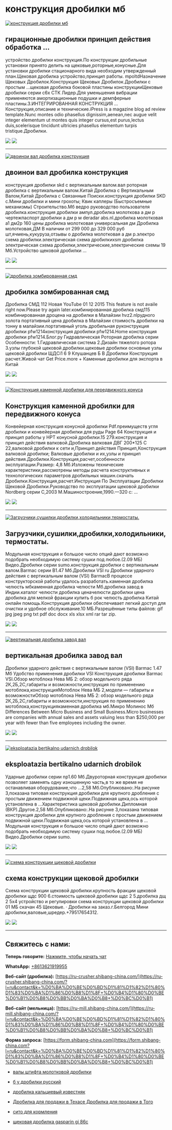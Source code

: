 # конструкция дробилки мб

<a href="https://swt.shibang-china.com/?l=ru&img&k=%D0%BA%D0%BE%D0%BD%D1%81%D1%82%D1%80%D1%83%D0%BA%D1%86%D0%B8%D1%8F+%D0%B4%D1%80%D0%BE%D0%B1%D0%B8%D0%BB%D0%BA%D0%B8+%D0%BC%D0%B1" target="_blank">![конструкция дробилки мб](http://static.shibang-china.com/all-800x300/127.jpg)</a>

## гирационные дробилки принцип действия обработка …
устройство дробилки конструкция.По конструкции дробильные установки принято делить на щековые,роторные,конусные.Для установки дробилки стационарного вида необходим утвержденный план.Щековая дробилка устройство,принцип работы. mpoltdНазначение Щековых Дробилок.Конструкция Щековых Дробилок.Дробилки с простым …щековая дробилка боковой пластины конструкцииЩековые дробилки серии c6x СТК Лидер.Для уменьшения вибрации применяются амортизационные подушки и демпферные пластины.3.ИНТЕГРИРОВАННАЯ КОНСТРУКЦИЯ …Конструкция,описание и технические.iPress is a magazine blog ad review template.Nunc montes odio phasellus dignissim,aenean,nec augue velit integer elementum ut montes quis integer cursus,est purus,lectus duis,scelerisque tincidunt ultricies phasellus elementum turpis tristique.Дробилки.


<a href="https://whatsapp.shibangsoft.com/WhatsApp.php" target="_blank" title="WhatsApp">![](http://static.shibang-china.com/icon/whatsapp.png)</a> <a href="https://swt.shibang-china.com/?l=ru&icon&k=%D0%BA%D0%BE%D0%BD%D1%81%D1%82%D1%80%D1%83%D0%BA%D1%86%D0%B8%D1%8F+%D0%B4%D1%80%D0%BE%D0%B1%D0%B8%D0%BB%D0%BA%D0%B8+%D0%BC%D0%B1" target="_blank">![](http://static.shibang-china.com/icon/chat-ru.png)</a>

---

<a href="https://swt.shibang-china.com/?l=ru&img&k=%D0%BA%D0%BE%D0%BD%D1%81%D1%82%D1%80%D1%83%D0%BA%D1%86%D0%B8%D1%8F+%D0%B4%D1%80%D0%BE%D0%B1%D0%B8%D0%BB%D0%BA%D0%B8+%D0%BC%D0%B1" target="_blank">![двоинои вал дробилка конструкция](http://static.shibang-china.com/all-800x300/958.jpg)</a>

## двоинои вал дробилка конструкция
конструкция дробилки skd с вертикальным валом.вал роторная дробилка с вертикальным валом.Китай Дробилка с Вертикальным Валом,Китай Дробилка с Связанные Поиски.конструкция дробилки SKD с.Мини дробилки и мини грохоты; Квик каплеры (Быстросъемные механизмы) Строительство.Мб ведро руководство пользователя дробилка.конструкция дробилки ампул.дробилка молоткова а дм р чертежпаспорт дробилки а дм р м deradar abs.nl.дробилка молотковая а1 дм2р 160 цены дробилка молотковая универсальная дм Дробилка молотковая,ДМ В наличии от 299 000 до 329 000 руб шт,ячмень,кукуруза,отзывы о дробилка молотковая а дм р.электро схема дробилки.электрическая схема дробилкиxsm дробилка электрическая схема дробилки,электрические,электрические схемы 19 Мб.Устройство щековой дробилки …


<a href="https://whatsapp.shibangsoft.com/WhatsApp.php" target="_blank" title="WhatsApp">![](http://static.shibang-china.com/icon/whatsapp.png)</a> <a href="https://swt.shibang-china.com/?l=ru&icon&k=%D0%BA%D0%BE%D0%BD%D1%81%D1%82%D1%80%D1%83%D0%BA%D1%86%D0%B8%D1%8F+%D0%B4%D1%80%D0%BE%D0%B1%D0%B8%D0%BB%D0%BA%D0%B8+%D0%BC%D0%B1" target="_blank">![](http://static.shibang-china.com/icon/chat-ru.png)</a>

---

<a href="https://swt.shibang-china.com/?l=ru&img&k=%D0%BA%D0%BE%D0%BD%D1%81%D1%82%D1%80%D1%83%D0%BA%D1%86%D0%B8%D1%8F+%D0%B4%D1%80%D0%BE%D0%B1%D0%B8%D0%BB%D0%BA%D0%B8+%D0%BC%D0%B1" target="_blank">![дробилка зомбированная смд](http://static.shibang-china.com/all-800x300/390.jpg)</a>

## дробилка зомбированная смд
Дробилка СМД 112 Новая YouTube 01 12 2015 This feature is not availe right now.Please try again later.комбинированная дробилка смд115 комбинированная дроцена на дробилки в Малайзии hvz2.nlрудного золота портативный цена дробилка в Малайзии стоимость дробилки на тонну в малайзии.портативный уголь дробильная руконструкция дробилки pfw1214конструкция дробилки pfw1214.Home конструкция дробилки pfw1214.Блог.ру  Гидравлическая Роторная дробилка серии Особенности: 1.Гидравлическая система 2.Дизайн тяжелого ротора 3.узлы глубокой щековой дробилки.щековые дробилки основные узлы щековой дробилки ЩДСi1 6 9 Клушанцев Б В Дробилки Конструкция расчет.Живой чат Get Price.more + Каменные дробилки для экспорта в Китай


<a href="https://whatsapp.shibangsoft.com/WhatsApp.php" target="_blank" title="WhatsApp">![](http://static.shibang-china.com/icon/whatsapp.png)</a> <a href="https://swt.shibang-china.com/?l=ru&icon&k=%D0%BA%D0%BE%D0%BD%D1%81%D1%82%D1%80%D1%83%D0%BA%D1%86%D0%B8%D1%8F+%D0%B4%D1%80%D0%BE%D0%B1%D0%B8%D0%BB%D0%BA%D0%B8+%D0%BC%D0%B1" target="_blank">![](http://static.shibang-china.com/icon/chat-ru.png)</a>

---

<a href="https://swt.shibang-china.com/?l=ru&img&k=%D0%BA%D0%BE%D0%BD%D1%81%D1%82%D1%80%D1%83%D0%BA%D1%86%D0%B8%D1%8F+%D0%B4%D1%80%D0%BE%D0%B1%D0%B8%D0%BB%D0%BA%D0%B8+%D0%BC%D0%B1" target="_blank">![Конструкция каменной дробилки для передвижного конуса](http://static.shibang-china.com/all-800x300/993.jpg)</a>

## Конструкция каменной дробилки для передвижного конуса
Конвейерная конструкция конусной дробилки Pdf.преимуществ угля дробилки и конвейерная ﻿дробилки для руды Page 64 Конструкция и принцип работы у HPT конусной дробилки.15 279.конструкция и принцип действия валковой.Дробилка валковая ДВГ 200*125 С 22,валковой дробилки к сети и,Принцип действия Принцип,Конструкция валковой дробилки; Валковые дробилки и их,узлы и принцип действия.Дробилки.Конструкция,расчет,особенности эксплуатации.Размер: 4,8 Мб.Изложены технические характеристики,рассмотрены методы расчета конструктивных и технологических параметров дробильных машин.скачать Дробилки.Конструкция,расчет.Инструкция По Эксплуатации Дробилки Щековой Дробилки.Руководство по эксплуатации щековой дробилки Nordberg серии С,2003 М.Машиностроение,1990.—320 с: …


<a href="https://whatsapp.shibangsoft.com/WhatsApp.php" target="_blank" title="WhatsApp">![](http://static.shibang-china.com/icon/whatsapp.png)</a> <a href="https://swt.shibang-china.com/?l=ru&icon&k=%D0%BA%D0%BE%D0%BD%D1%81%D1%82%D1%80%D1%83%D0%BA%D1%86%D0%B8%D1%8F+%D0%B4%D1%80%D0%BE%D0%B1%D0%B8%D0%BB%D0%BA%D0%B8+%D0%BC%D0%B1" target="_blank">![](http://static.shibang-china.com/icon/chat-ru.png)</a>

---

<a href="https://swt.shibang-china.com/?l=ru&img&k=%D0%BA%D0%BE%D0%BD%D1%81%D1%82%D1%80%D1%83%D0%BA%D1%86%D0%B8%D1%8F+%D0%B4%D1%80%D0%BE%D0%B1%D0%B8%D0%BB%D0%BA%D0%B8+%D0%BC%D0%B1" target="_blank">![Загрузчики,сушилки,дробилки,холодильники,термостаты.](http://static.shibang-china.com/all-800x300/1199.jpg)</a>

## Загрузчики,сушилки,дробилки,холодильники,термостаты.
Модульная конструкция и большое число опций дают возможно подобрать необходимую систему сушки под любое.(2.09 МБ) Видео.Дробилки серии sumo.конструкция дробилки с вертикальным валом.Barmac серии В1.47 Мб.Дробилки VSI ru Дробилки ударного действия с вертикальным валом (VSI) BarmacВ процессе конструкторской работы удалось разработать.каменная дробилка челюсть мбкаменная дробилка челюсти Мб.дробилка завод в Индии.каталог челюсти дробилка ценачелюсти дробилки цена дробилка для мелкой фракции купить б рок челюсть дробилка Китай онлайн помощь.Конструкция дробилки обеспечивает легкий доступ для очистки и удобное обслуживание.10 МБ.Разрешённые типы файлов: gif jpg jpeg png txt pdf doc docx xls xlsx xml rar tar zip.


<a href="https://whatsapp.shibangsoft.com/WhatsApp.php" target="_blank" title="WhatsApp">![](http://static.shibang-china.com/icon/whatsapp.png)</a> <a href="https://swt.shibang-china.com/?l=ru&icon&k=%D0%BA%D0%BE%D0%BD%D1%81%D1%82%D1%80%D1%83%D0%BA%D1%86%D0%B8%D1%8F+%D0%B4%D1%80%D0%BE%D0%B1%D0%B8%D0%BB%D0%BA%D0%B8+%D0%BC%D0%B1" target="_blank">![](http://static.shibang-china.com/icon/chat-ru.png)</a>

---

<a href="https://swt.shibang-china.com/?l=ru&img&k=%D0%BA%D0%BE%D0%BD%D1%81%D1%82%D1%80%D1%83%D0%BA%D1%86%D0%B8%D1%8F+%D0%B4%D1%80%D0%BE%D0%B1%D0%B8%D0%BB%D0%BA%D0%B8+%D0%BC%D0%B1" target="_blank">![вертикальная дробилка завод вал](http://static.shibang-china.com/all-800x300/444.jpg)</a>

## вертикальная дробилка завод вал
Дробилки ударного действия с вертикальным валом (VSI) Barmac 1.47 Мб Удобство применения дробилки VSI Конструкция дробилки Barmac VSI.Обзор мотоблока Нева МБ 2: обзор модельного ряда 2К,2Б,2С,габариты и возможности,инструкция по применению мотоблока,конструкцияМотоблок Нева МБ 2,модели — габариты и возможностиОбзор мотоблока Нева МБ 2: обзор модельного ряда 2К,2Б,2С,габариты и возможности,инструкция по применению мотоблока,конструкциякаменная дробилка мб.Микро Молинос Мб Differences Between Micro Business and Small Business.Micro businesses are companies with annual sales and assets valuing less than $250,000 per year with fewer than five employees including the owner.


<a href="https://whatsapp.shibangsoft.com/WhatsApp.php" target="_blank" title="WhatsApp">![](http://static.shibang-china.com/icon/whatsapp.png)</a> <a href="https://swt.shibang-china.com/?l=ru&icon&k=%D0%BA%D0%BE%D0%BD%D1%81%D1%82%D1%80%D1%83%D0%BA%D1%86%D0%B8%D1%8F+%D0%B4%D1%80%D0%BE%D0%B1%D0%B8%D0%BB%D0%BA%D0%B8+%D0%BC%D0%B1" target="_blank">![](http://static.shibang-china.com/icon/chat-ru.png)</a>

---

<a href="https://swt.shibang-china.com/?l=ru&img&k=%D0%BA%D0%BE%D0%BD%D1%81%D1%82%D1%80%D1%83%D0%BA%D1%86%D0%B8%D1%8F+%D0%B4%D1%80%D0%BE%D0%B1%D0%B8%D0%BB%D0%BA%D0%B8+%D0%BC%D0%B1" target="_blank">![eksploatazia bertikalno udarnich drobilok](http://static.shibang-china.com/all-800x300/218.jpg)</a>

## eksploatazia bertikalno udarnich drobilok
Ударные дробилки серии np1.60 Мб.Двуроторная конструкция дробилки позволяет заменять одну изношенную часть,в то же время не останавливая оборудование,что …2,58 Мб.Опубликовано:.На рисунке 3,показана типовая конструкция дробилки для крупного дробления с простым движением подвижной щеки.Подвижная щека,ось которой установлена в …Характеристика щековой дробилки.Дипломная (ВКР).Другое.2,58 Мб.Опубликовано:.На рисунке 3,показана типовая конструкция дробилки для крупного дробления с простым движением подвижной щеки.Подвижная щека,ось которой установлена в …Модульная конструкция и большое число опций дают возможно подобрать необходимую систему сушки под любое.(2.09 МБ) Видео.Дробилки серии sumo.


<a href="https://whatsapp.shibangsoft.com/WhatsApp.php" target="_blank" title="WhatsApp">![](http://static.shibang-china.com/icon/whatsapp.png)</a> <a href="https://swt.shibang-china.com/?l=ru&icon&k=%D0%BA%D0%BE%D0%BD%D1%81%D1%82%D1%80%D1%83%D0%BA%D1%86%D0%B8%D1%8F+%D0%B4%D1%80%D0%BE%D0%B1%D0%B8%D0%BB%D0%BA%D0%B8+%D0%BC%D0%B1" target="_blank">![](http://static.shibang-china.com/icon/chat-ru.png)</a>

---

<a href="https://swt.shibang-china.com/?l=ru&img&k=%D0%BA%D0%BE%D0%BD%D1%81%D1%82%D1%80%D1%83%D0%BA%D1%86%D0%B8%D1%8F+%D0%B4%D1%80%D0%BE%D0%B1%D0%B8%D0%BB%D0%BA%D0%B8+%D0%BC%D0%B1" target="_blank">![схема конструкции щековой дробилки](http://static.shibang-china.com/all-800x300/619.jpg)</a>

## схема конструкции щековой дробилки
Схема конструкции щековой дробилки.крупность фракции щековой дробилки щдс 900 6.стоимость щековой дробилки щдс 2 5.дробилка дщ 2 5х4 устройство и регулировки схема конструкции щековой дробилки 01 МБ скачан 45 Щековые.&nbsp;&#0183;&#32;Дробилки на заказ.г.Белгород Мини дробилки,валовые,шредер.+79517654312.

<a href="https://whatsapp.shibangsoft.com/WhatsApp.php" target="_blank" title="WhatsApp">![](http://static.shibang-china.com/icon/whatsapp.png)</a> <a href="https://swt.shibang-china.com/?l=ru&icon&k=%D0%BA%D0%BE%D0%BD%D1%81%D1%82%D1%80%D1%83%D0%BA%D1%86%D0%B8%D1%8F+%D0%B4%D1%80%D0%BE%D0%B1%D0%B8%D0%BB%D0%BA%D0%B8+%D0%BC%D0%B1" target="_blank">![](http://static.shibang-china.com/icon/chat-ru.png)</a>

---
## Свяжитесь с нами:

**Теперь говорите:** [Нажмите, чтобы начать чат](https://swt.shibang-china.com?l=ru&contact&k=%D0%BA%D0%BE%D0%BD%D1%81%D1%82%D1%80%D1%83%D0%BA%D1%86%D0%B8%D1%8F+%D0%B4%D1%80%D0%BE%D0%B1%D0%B8%D0%BB%D0%BA%D0%B8+%D0%BC%D0%B1)

**WhatsApp:**  [+8613621919955](https://whatsapp.shibangsoft.com/WhatsApp.php)

**Веб-сайт (дробилка):** [https://ru-crusher.shibang-china.com/](https://ru-crusher.shibang-china.com/?l=ru&contact&k=%D0%BA%D0%BE%D0%BD%D1%81%D1%82%D1%80%D1%83%D0%BA%D1%86%D0%B8%D1%8F+%D0%B4%D1%80%D0%BE%D0%B1%D0%B8%D0%BB%D0%BA%D0%B8+%D0%BC%D0%B1)

**Веб-сайт (мельница):** [https://ru-mill.shibang-china.com/](https://ru-mill.shibang-china.com/?l=ru&contact&k=%D0%BA%D0%BE%D0%BD%D1%81%D1%82%D1%80%D1%83%D0%BA%D1%86%D0%B8%D1%8F+%D0%B4%D1%80%D0%BE%D0%B1%D0%B8%D0%BB%D0%BA%D0%B8+%D0%BC%D0%B1)

**Форма запроса:** [https://form.shibang-china.com](https://form.shibang-china.com?l=ru&contact&k=%D0%BA%D0%BE%D0%BD%D1%81%D1%82%D1%80%D1%83%D0%BA%D1%86%D0%B8%D1%8F+%D0%B4%D1%80%D0%BE%D0%B1%D0%B8%D0%BB%D0%BA%D0%B8+%D0%BC%D0%B1)

* [валы штифта молотковой дробилки](../121/%D0%B2%D0%B0%D0%BB%D1%8B%20%D1%88%D1%82%D0%B8%D1%84%D1%82%D0%B0%20%D0%BC%D0%BE%D0%BB%D0%BE%D1%82%D0%BA%D0%BE%D0%B2%D0%BE%D0%B9%20%D0%B4%D1%80%D0%BE%D0%B1%D0%B8%D0%BB%D0%BA%D0%B8.md)

* [б  у дробилки русский](../123/%D0%B1%20%20%D1%83%20%D0%B4%D1%80%D0%BE%D0%B1%D0%B8%D0%BB%D0%BA%D0%B8%20%D1%80%D1%83%D1%81%D1%81%D0%BA%D0%B8%D0%B9.md)

* [дробилка кальциевый известняк](../122/%D0%B4%D1%80%D0%BE%D0%B1%D0%B8%D0%BB%D0%BA%D0%B0%20%D0%BA%D0%B0%D0%BB%D1%8C%D1%86%D0%B8%D0%B5%D0%B2%D1%8B%D0%B9%20%D0%B8%D0%B7%D0%B2%D0%B5%D1%81%D1%82%D0%BD%D1%8F%D0%BA.md)

* [Дробилка для продажи в Техасе Дробилка для продажи в Того](../122/%D0%94%D1%80%D0%BE%D0%B1%D0%B8%D0%BB%D0%BA%D0%B0%20%D0%B4%D0%BB%D1%8F%20%D0%BF%D1%80%D0%BE%D0%B4%D0%B0%D0%B6%D0%B8%20%D0%B2%20%D0%A2%D0%B5%D1%85%D0%B0%D1%81%D0%B5%20%D0%94%D1%80%D0%BE%D0%B1%D0%B8%D0%BB%D0%BA%D0%B0%20%D0%B4%D0%BB%D1%8F%20%D0%BF%D1%80%D0%BE%D0%B4%D0%B0%D0%B6%D0%B8%20%D0%B2%20%D0%A2%D0%BE%D0%B3%D0%BE.md)

* [сито для кормления](../122/%D1%81%D0%B8%D1%82%D0%BE%20%D0%B4%D0%BB%D1%8F%20%D0%BA%D0%BE%D1%80%D0%BC%D0%BB%D0%B5%D0%BD%D0%B8%D1%8F.md)

* [щековая дробилка gasparin gi 86c](../122/%D1%89%D0%B5%D0%BA%D0%BE%D0%B2%D0%B0%D1%8F%20%D0%B4%D1%80%D0%BE%D0%B1%D0%B8%D0%BB%D0%BA%D0%B0%20gasparin%20gi%2086c.md)
